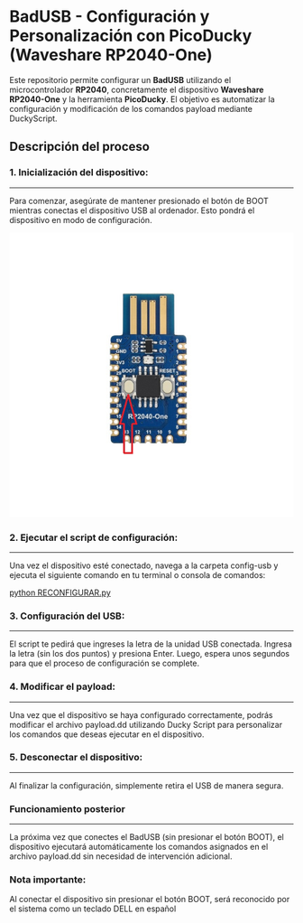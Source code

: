 # **BadUSB - Configuración y Personalización con PicoDucky (Waveshare RP2040-One)**
Este repositorio permite configurar un **BadUSB** utilizando el microcontrolador **RP2040**, concretamente el dispositivo **Waveshare RP2040-One** y la herramienta **PicoDucky**. El objetivo es automatizar la configuración y modificación de los comandos payload mediante DuckyScript.

## **Descripción del proceso**

### **1. Inicialización del dispositivo:**
---
Para comenzar, asegúrate de mantener presionado el botón de BOOT mientras conectas el dispositivo USB al ordenador. Esto pondrá el dispositivo en modo de configuración.

![RP2040-ONE](rp2040-one-1.jpg)

### **2. Ejecutar el script de configuración:**
---
Una vez el dispositivo esté conectado, navega a la carpeta config-usb y ejecuta el siguiente comando en tu terminal o consola de comandos:

<u>python RECONFIGURAR.py</u>

### **3. Configuración del USB:**
---
El script te pedirá que ingreses la letra de la unidad USB conectada. Ingresa la letra (sin los dos puntos) y presiona Enter. Luego, espera unos segundos para que el proceso de configuración se complete.

### **4. Modificar el payload:**
---
Una vez que el dispositivo se haya configurado correctamente, podrás modificar el archivo payload.dd utilizando Ducky Script para personalizar los comandos que deseas ejecutar en el dispositivo.

### **5. Desconectar el dispositivo:**
---
Al finalizar la configuración, simplemente retira el USB de manera segura.

### **Funcionamiento posterior**
---
La próxima vez que conectes el BadUSB (sin presionar el botón BOOT), el dispositivo ejecutará automáticamente los comandos asignados en el archivo payload.dd sin necesidad de intervención adicional.

### **Nota importante:**
Al conectar el dispositivo sin presionar el botón BOOT, será reconocido por el sistema como un teclado DELL en español
